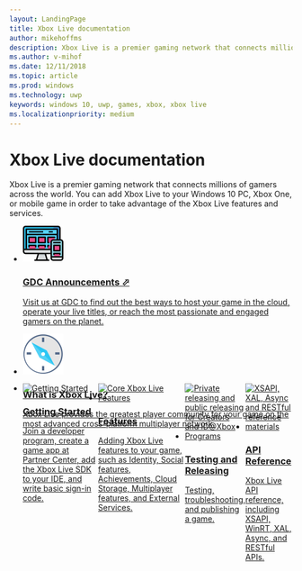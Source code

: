 ```yaml
---
layout: LandingPage
title: Xbox Live documentation
author: mikehoffms
description: Xbox Live is a premier gaming network that connects millions of gamers across the world.
ms.author: v-mihof
ms.date: 12/11/2018
ms.topic: article
ms.prod: windows
ms.technology: uwp
keywords: windows 10, uwp, games, xbox, xbox live
ms.localizationpriority: medium
---
```


<h1>Xbox Live documentation</h1>

<p>
  Xbox Live is a premier gaming network that connects millions of gamers across the world.
  You can add Xbox Live to your Windows 10 PC, Xbox One, or mobile game in order to take advantage of the Xbox Live features and services.
</p>

<ul class="cardsY panelContent cols cols2">
    <li>
        <a href="https://developer.microsoft.com/games/news-and-events/gdc2019" target="_blank">
            <div class="cardSize">
                <div class="cardPadding">
                    <div class="card">
                        <div class="cardImageOuter">
                            <div class="cardImage">
                                <img src="images/getting_started/mobile-gdc.svg" alt="Mobile and Xbox Live Features" />
                            </div>
                        </div>
                        <div class="cardText">
                            <h3>GDC Announcements &#11008;</h3>
                            <p>Visit us at GDC to find out the best ways to host your game in the cloud, operate your live titles, or reach the most passionate and engaged gamers on the planet.</p>
                        </div>
                    </div>
                </div>
            </div>
        </a>
    </li>
    <li>
        <a href="what-is-xbox-live.md">
            <div class="cardSize">
                <div class="cardPadding">
                    <div class="card">
                        <div class="cardImageOuter">
                            <div class="cardImage">
                                <img src="images/getting_started/what-is-xbl.svg" alt="What is Xbox Live?" />
                            </div>
                        </div>
                        <div class="cardText"> 
                            <h3>What is Xbox Live?</h3>
                            <p>Xbox Live provides the greatest player community for your game on the most advanced cross-platform multiplayer network.</p>
                        </div>
                    </div>
                </div>
            </div>
        </a>
    </li>
</ul>


<ul class="cardsK panelContent cols cols2" style="display: flex; margin-top: -94px;">
    <li>
        <a href="get-started/index.md">
            <div class="cardSize">
                <div class="cardPadding">
                    <div class="card">
                        <div class="cardImageOuter">
                            <div class="cardImage bgdAccent1">
                                <img src="https://docs.microsoft.com/media/illustrations/biztalk-get-started-get-started.svg" alt="Getting Started" />
                            </div>
                        </div>
                        <div class="cardText">
                            <h3>Getting Started</h3>
                            <p>Join a developer program, create a game app at Partner Center, add the Xbox Live SDK to your IDE, and write basic sign-in code.</p>
                        </div>
                    </div>
                </div>
            </div>
        </a>
    </li>
    <li>
        <a href="features/index.md">
            <div class="cardSize">
                <div class="cardPadding">
                    <div class="card">
                        <div class="cardImageOuter">
                            <div class="cardImage bgdAccent1">
                                <img src="https://docs.microsoft.com/media/illustrations/sql-database-develop.svg" alt="Core Xbox Live Features" />
                            </div>
                        </div>
                        <div class="cardText">
                            <h3>Features</h3>
                            <p>Adding Xbox Live features to your game, such as Identity, Social features, Achievements, Cloud Storage, Multiplayer features, and External Services.</p>
                        </div>
                    </div>
                </div>
            </div>
        </a>
    </li>
    <li>
        <a href="releasing/releasing.md">
            <div class="cardSize">
                <div class="cardPadding">
                    <div class="card">
                        <div class="cardImageOuter">
                            <div class="cardImage">
                                <img src="https://docs.microsoft.com/media/illustrations/team-services-dev-ops-test.svg" alt="Private releasing and public releasing for Creators and ID@Xbox Programs" />
                            </div>
                        </div>
                        <div class="cardText">
                            <h3>Testing and Releasing</h3>
                            <p>Testing, troubleshooting, and publishing a game.</p>
                        </div>
                    </div>
                </div>
            </div>
        </a>
    </li>
    <li>
        <a href="api-reference.md">
            <div class="cardSize">
                <div class="cardPadding">
                    <div class="card">
                        <div class="cardImageOuter">
                            <div class="cardImage">
                                <img src="https://docs.microsoft.com/media/illustrations/nuget-tools-reference_2.svg" alt="XSAPI, XAL, Async and RESTful reference materials" />
                            </div>
                        </div>
                        <div class="cardText">
                            <h3>API Reference</h3>
                             <p>Xbox Live API reference, including XSAPI, WinRT, XAL, Async, and RESTful APIs.</p>
                        </div>
                    </div>
                </div>
            </div>
        </a>
    </li>
</ul>
